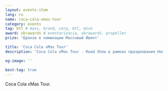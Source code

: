```yaml
---
layout: events-item
lang: ru
name: coca-cola-xmas-tour
category: events
tag: btl # mass, brand, corp, btl, mice
award: ukrawards # eventarizacia, ukrawards, propeller
prize: 'Бронза в номинации Массовый Ивент'

title: 'Coca Cola xMas Tour'
description: 'Coca Cola xMas Tour - Road Show в рамках празднования Нового года и Рождества'

og-image: ''

best-tag: true
---
```


Coca Cola xMas Tour.
